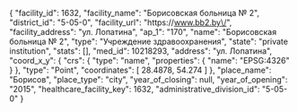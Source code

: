 {
    "facility_id": 1632,
    "facility_name": "Борисовская больница № 2",
    "district_id": "5-05-0",
    "facility_url": "https:\/\/www.bb2.by\/",
    "facility_address": "ул. Лопатина",
    "ap_1": "170",
    "name": "Борисовская больница № 2",
    "type": "Учреждение здравоохранения",
    "state": "private institution",
    "stats": [],
    "med_id": 10218293,
    "address": "ул. Лопатина",
    "coord_x_y": {
        "crs": {
            "type": "name",
            "properties": {
                "name": "EPSG:4326"
            }
        },
        "type": "Point",
        "coordinates": [
            28.4878,
            54.274
        ]
    },
    "place_name": "Борисов",
    "place_type": "city",
    "year_of_closing": null,
    "year_of_opening": "2015",
    "healthcare_facility_key": 1632,
    "administrative_division_id": "5-05-0"
}